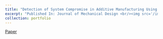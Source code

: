```yaml
---
title: "Detection of System Compromise in Additive Manufacturing Using Video Motion Magnification"
excerpt: "Published In: Journal of Mechanical Design <br/><img src='/images/JMD.png' width='400' height='400'>"
collection: portfolio
---
```

<a href="http://sakthikap.github.io/files/JMD.pdf"> Paper


